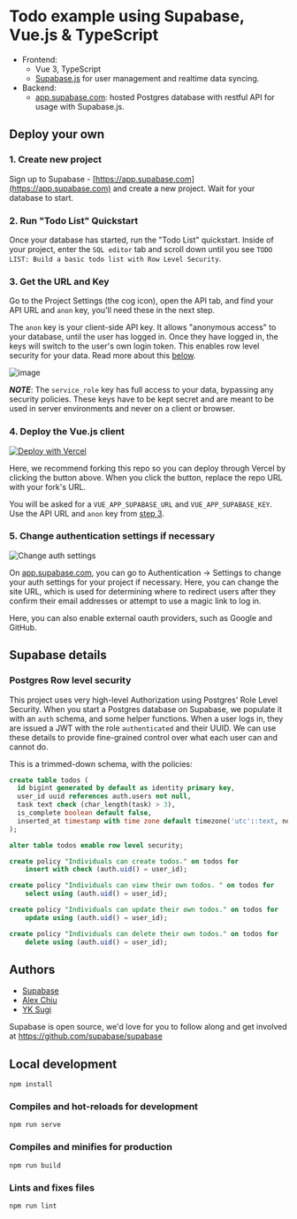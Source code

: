 # Todo example using Supabase, Vue.js & TypeScript

- Frontend:
  - Vue 3, TypeScript
  - [Supabase.js](https://supabase.com/docs/library/getting-started) for user management and realtime data syncing.
- Backend:
  - [app.supabase.com](https://app.supabase.com/): hosted Postgres database with restful API for usage with Supabase.js.

## Deploy your own

### 1. Create new project

Sign up to Supabase - [https://app.supabase.com](https://app.supabase.com) and create a new project. Wait for your database to start.

### 2. Run "Todo List" Quickstart

Once your database has started, run the "Todo List" quickstart. Inside of your project, enter the `SQL editor` tab and scroll down until you see `TODO LIST: Build a basic todo list with Row Level Security`.

### 3. Get the URL and Key

Go to the Project Settings (the cog icon), open the API tab, and find your API URL and `anon` key, you'll need these in the next step.

The `anon` key is your client-side API key. It allows "anonymous access" to your database, until the user has logged in. Once they have logged in, the keys will switch to the user's own login token. This enables row level security for your data. Read more about this [below](#postgres-row-level-security).

![image](https://user-images.githubusercontent.com/10214025/88916245-528c2680-d298-11ea-8a71-708f93e1ce4f.png)

**_NOTE_**: The `service_role` key has full access to your data, bypassing any security policies. These keys have to be kept secret and are meant to be used in server environments and never on a client or browser.

### 4. Deploy the Vue.js client

[![Deploy with Vercel](https://vercel.com/button)](https://vercel.com/new/git/external?repository-url=https://github.com/wukai1120/examples-archive/tree/master/examples/todo-list/vue3-ts-todo-list&env=VUE_APP_SUPABASE_URL,VUE_APP_SUPABASE_KEY&envDescription=Find%20the%20Supabase%20URL%20and%20key%20in%20the%20your%20auto-generated%20docs%20at%20app.supabase.com&project-name=supabase-todo-list&repo-name=supabase-todo-list)

Here, we recommend forking this repo so you can deploy through Vercel by clicking the button above. When you click the button, replace the repo URL with your fork's URL.

You will be asked for a `VUE_APP_SUPABASE_URL` and `VUE_APP_SUPABASE_KEY`. Use the API URL and `anon` key from [step 3](#3.-get-the-url-and-key).

### 5. Change authentication settings if necessary

![Change auth settings](https://user-images.githubusercontent.com/1811651/101840012-39be3800-3af8-11eb-8c32-73f2fae6299e.png)

On [app.supabase.com](https://app.supabase.com), you can go to Authentication -> Settings to change your auth settings for your project if necessary. Here, you can change the site URL, which is used for determining where to redirect users after they confirm their email addresses or attempt to use a magic link to log in.

Here, you can also enable external oauth providers, such as Google and GitHub.

## Supabase details

### Postgres Row level security

This project uses very high-level Authorization using Postgres' Role Level Security.
When you start a Postgres database on Supabase, we populate it with an `auth` schema, and some helper functions.
When a user logs in, they are issued a JWT with the role `authenticated` and their UUID.
We can use these details to provide fine-grained control over what each user can and cannot do.

This is a trimmed-down schema, with the policies:

```sql
create table todos (
  id bigint generated by default as identity primary key,
  user_id uuid references auth.users not null,
  task text check (char_length(task) > 3),
  is_complete boolean default false,
  inserted_at timestamp with time zone default timezone('utc'::text, now()) not null
);

alter table todos enable row level security;

create policy "Individuals can create todos." on todos for
    insert with check (auth.uid() = user_id);

create policy "Individuals can view their own todos. " on todos for
    select using (auth.uid() = user_id);

create policy "Individuals can update their own todos." on todos for
    update using (auth.uid() = user_id);

create policy "Individuals can delete their own todos." on todos for
    delete using (auth.uid() = user_id);
```

## Authors

- [Supabase](https://supabase.com)
- [Alex Chiu](https://github.com/chiubaca)
- [YK Sugi](https://twitter.com/ykdojo)

Supabase is open source, we'd love for you to follow along and get involved at https://github.com/supabase/supabase

## Local development

```
npm install
```

### Compiles and hot-reloads for development

```
npm run serve
```

### Compiles and minifies for production

```
npm run build
```

### Lints and fixes files

```
npm run lint
```

